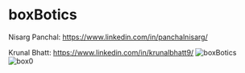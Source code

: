 # boxBotics
Nisarg Panchal: https://www.linkedin.com/in/panchalnisarg/

Krunal Bhatt: https://www.linkedin.com/in/krunalbhatt9/
![boxBotics](https://github.com/Nisarg236/boxRobotics/assets/71684502/80e9a56d-7f08-4608-b50a-a95681d59105)
![box0](https://github.com/Nisarg236/boxRobotics/assets/71684502/5407adad-c9ad-496b-8fa1-e540ddff11ec)
